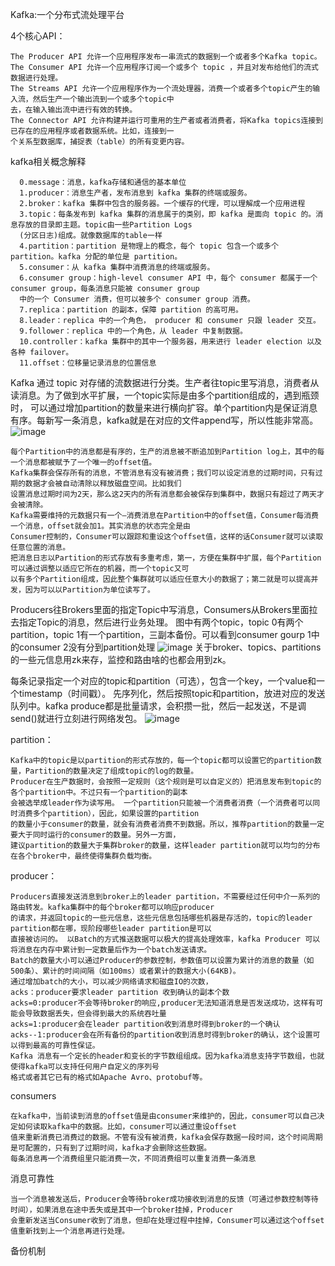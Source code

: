 Kafka:一个分布式流处理平台

4个核心API：

    The Producer API 允许一个应用程序发布一串流式的数据到一个或者多个Kafka topic。 
    The Consumer API 允许一个应用程序订阅一个或多个 topic ，并且对发布给他们的流式数据进行处理。 
    The Streams API 允许一个应用程序作为一个流处理器，消费一个或者多个topic产生的输入流，然后生产一个输出流到一个或多个topic中
    去，在输入输出流中进行有效的转换。 
    The Connector API 允许构建并运行可重用的生产者或者消费者，将Kafka topics连接到已存在的应用程序或者数据系统。比如，连接到一
    个关系型数据库，捕捉表（table）的所有变更内容。
    
kafka相关概念解释

      0.message：消息，kafka存储和通信的基本单位
      1.producer：消息生产者，发布消息到 kafka 集群的终端或服务。
      2.broker：kafka 集群中包含的服务器。一个缓存的代理，可以理解成一个应用进程
      3.topic：每条发布到 kafka 集群的消息属于的类别，即 kafka 是面向 topic 的。消息存放的目录即主题。topic由一些Partition Logs
      (分区日志)组成。就像数据库的table一样
      4.partition：partition 是物理上的概念，每个 topic 包含一个或多个 partition。kafka 分配的单位是 partition。
      5.consumer：从 kafka 集群中消费消息的终端或服务。
      6.consumer group：high-level consumer API 中，每个 consumer 都属于一个 consumer group，每条消息只能被 consumer group 
      中的一个 Consumer 消费，但可以被多个 consumer group 消费。
      7.replica：partition 的副本，保障 partition 的高可用。
      8.leader：replica 中的一个角色， producer 和 consumer 只跟 leader 交互。
      9.follower：replica 中的一个角色，从 leader 中复制数据。
      10.controller：kafka 集群中的其中一个服务器，用来进行 leader election 以及 各种 failover。
      11.offset：位移量记录消息的位置信息

Kafka 通过 topic 对存储的流数据进行分类。生产者往topic里写消息，消费者从读消息。为了做到水平扩展，一个topic实际是由多个partition组成的，遇到瓶颈时，
可以通过增加partition的数量来进行横向扩容。单个partition内是保证消息有序。每新写一条消息，kafka就是在对应的文件append写，所以性能非常高。
![image](https://github.com/itsohorriblela/Hadoop-Diary/blob/master/images/kafkaconstruct.png)
    
    每个Partition中的消息都是有序的，生产的消息被不断追加到Partition log上，其中的每一个消息都被赋予了一个唯一的offset值。 
    Kafka集群会保存所有的消息，不管消息有没有被消费；我们可以设定消息的过期时间，只有过期的数据才会被自动清除以释放磁盘空间。比如我们
    设置消息过期时间为2天，那么这2天内的所有消息都会被保存到集群中，数据只有超过了两天才会被清除。 
    Kafka需要维持的元数据只有一个–消费消息在Partition中的offset值，Consumer每消费一个消息，offset就会加1。其实消息的状态完全是由
    Consumer控制的，Consumer可以跟踪和重设这个offset值，这样的话Consumer就可以读取任意位置的消息。 
    把消息日志以Partition的形式存放有多重考虑，第一，方便在集群中扩展，每个Partition可以通过调整以适应它所在的机器，而一个topic又可
    以有多个Partition组成，因此整个集群就可以适应任意大小的数据了；第二就是可以提高并发，因为可以以Partition为单位读写了。
    
   Producers往Brokers里面的指定Topic中写消息，Consumers从Brokers里面拉去指定Topic的消息，然后进行业务处理。
   图中有两个topic，topic 0有两个partition，topic 1有一个partition，三副本备份。可以看到consumer gourp 1中的consumer 2没有分到partition处理
![image](https://github.com/itsohorriblela/Hadoop-Diary/blob/master/images/kafkadataflow.png)
   关于broker、topics、partitions的一些元信息用zk来存，监控和路由啥的也都会用到zk。
   
每条记录指定一个对应的topic和partition（可选），包含一个key，一个value和一个timestamp（时间戳）。 先序列化，然后按照topic和partition，放进对应的发送
队列中。kafka produce都是批量请求，会积攒一批，然后一起发送，不是调send()就进行立刻进行网络发包。
![image](https://github.com/itsohorriblela/Hadoop-Diary/blob/master/images/kafkaproductflow.png)

partition：

    Kafka中的topic是以partition的形式存放的，每一个topic都可以设置它的partition数量，Partition的数量决定了组成topic的log的数量。
    Producer在生产数据时，会按照一定规则（这个规则是可以自定义的）把消息发布到topic的各个partition中。不过只有一个partition的副本
    会被选举成leader作为读写用。 一个partition只能被一个消费者消费（一个消费者可以同时消费多个partition），因此，如果设置的partition
    的数量小于consumer的数量，就会有消费者消费不到数据。所以，推荐partition的数量一定要大于同时运行的consumer的数量。另外一方面，
    建议partition的数量大于集群broker的数量，这样leader partition就可以均匀的分布在各个broker中，最终使得集群负载均衡。

producer：

    Producers直接发送消息到broker上的leader partition，不需要经过任何中介一系列的路由转发。kafka集群中的每个broker都可以响应producer
    的请求，并返回topic的一些元信息，这些元信息包括哪些机器是存活的，topic的leader partition都在哪，现阶段哪些leader partition是可以
    直接被访问的。 以Batch的方式推送数据可以极大的提高处理效率，kafka Producer 可以将消息在内存中累计到一定数量后作为一个batch发送请求。
    Batch的数量大小可以通过Producer的参数控制，参数值可以设置为累计的消息的数量（如500条）、累计的时间间隔（如100ms）或者累计的数据大小(64KB)。
    通过增加batch的大小，可以减少网络请求和磁盘IO的次数，
    acks：producer要求leader partition 收到确认的副本个数
    acks=0:producer不会等待broker的响应,producer无法知道消息是否发送成功，这样有可能会导致数据丢失，但会得到最大的系统吞吐量
    acks=1:producer会在leader partition收到消息时得到broker的一个确认
    acks--1:producer会在所有备份的partition收到消息时得到broker的确认，这个设置可以得到最高的可靠性保证。 
    Kafka 消息有一个定长的header和变长的字节数组组成。因为kafka消息支持字节数组，也就使得kafka可以支持任何用户自定义的序列号
    格式或者其它已有的格式如Apache Avro、protobuf等。
 
 consumers
 
    在kafka中，当前读到消息的offset值是由consumer来维护的，因此，consumer可以自己决定如何读取kafka中的数据。比如，consumer可以通过重设offset
    值来重新消费已消费过的数据。不管有没有被消费，kafka会保存数据一段时间，这个时间周期是可配置的，只有到了过期时间，kafka才会删除这些数据。
    每条消息再一个消费组里只能消费一次，不同消费组可以重复消费一条消息
 
 消息可靠性
 
    当一个消息被发送后，Producer会等待broker成功接收到消息的反馈（可通过参数控制等待时间），如果消息在途中丢失或是其中一个broker挂掉，Producer
    会重新发送当Consumer收到了消息，但却在处理过程中挂掉，Consumer可以通过这个offset值重新找到上一个消息再进行处理。
    
备份机制


